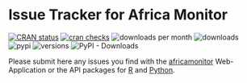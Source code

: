 # Issue Tracker for Africa Monitor

<!-- badges: start -->
[![CRAN status](https://www.r-pkg.org/badges/version/africamonitor)](https://cran.r-project.org/package=africamonitor) 
[![cran checks](https://badges.cranchecks.info/worst/africamonitor.svg)](https://cran.r-project.org/web/checks/check_results_africamonitor.html)
![downloads per month](https://cranlogs.r-pkg.org/badges/africamonitor?color=blue)
![downloads](https://cranlogs.r-pkg.org/badges/grand-total/africamonitor?color=blue)
![pypi](https://img.shields.io/pypi/v/africamonitor.svg)
![versions](https://img.shields.io/pypi/pyversions/africamonitor.svg)
![PyPI - Downloads](https://img.shields.io/pypi/dm/africamonitor)
<!-- badges: end -->


Please submit here any issues you find with the [africamonitor](https://africamonitor.ifw-kiel.de/) Web-Application or the API packages for [R](https://CRAN.R-project.org/package=africamonitor) and [Python](https://pypi.org/project/africamonitor/). 
